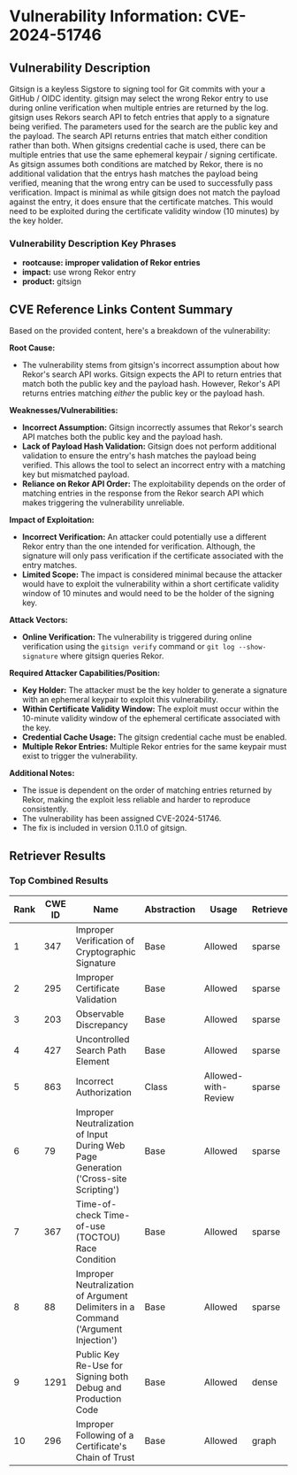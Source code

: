 # Vulnerability Information: CVE-2024-51746

## Vulnerability Description
Gitsign is a keyless Sigstore to signing tool for Git commits with your a GitHub / OIDC identity. gitsign may select the wrong Rekor entry to use during online verification when multiple entries are returned by the log. gitsign uses Rekors search API to fetch entries that apply to a signature being verified. The parameters used for the search are the public key and the payload. The search API returns entries that match either condition rather than both. When gitsigns credential cache is used, there can be multiple entries that use the same ephemeral keypair / signing certificate. As gitsign assumes both conditions are matched by Rekor, there is no additional validation that the entrys hash matches the payload being verified, meaning that the wrong entry can be used to successfully pass verification. Impact is minimal as while gitsign does not match the payload against the entry, it does ensure that the certificate matches. This would need to be exploited during the certificate validity window (10 minutes) by the key holder.

### Vulnerability Description Key Phrases
- **rootcause:** **improper validation of Rekor entries**
- **impact:** use wrong Rekor entry
- **product:** gitsign

## CVE Reference Links Content Summary
Based on the provided content, here's a breakdown of the vulnerability:

**Root Cause:**

- The vulnerability stems from gitsign's incorrect assumption about how Rekor's search API works. Gitsign expects the API to return entries that match both the public key and the payload hash. However, Rekor's API returns entries matching *either* the public key or the payload hash.

**Weaknesses/Vulnerabilities:**

- **Incorrect Assumption:** Gitsign incorrectly assumes that Rekor's search API matches both the public key and the payload hash.
- **Lack of Payload Hash Validation:** Gitsign does not perform additional validation to ensure the entry's hash matches the payload being verified. This allows the tool to select an incorrect entry with a matching key but mismatched payload.
- **Reliance on Rekor API Order:** The exploitability depends on the order of matching entries in the response from the Rekor search API which makes triggering the vulnerability unreliable.

**Impact of Exploitation:**

- **Incorrect Verification:** An attacker could potentially use a different Rekor entry than the one intended for verification. Although, the signature will only pass verification if the certificate associated with the entry matches.
- **Limited Scope:** The impact is considered minimal because the attacker would have to exploit the vulnerability within a short certificate validity window of 10 minutes and would need to be the holder of the signing key.

**Attack Vectors:**

- **Online Verification:** The vulnerability is triggered during online verification using the `gitsign verify` command or `git log --show-signature` where gitsign queries Rekor.

**Required Attacker Capabilities/Position:**

- **Key Holder:** The attacker must be the key holder to generate a signature with an ephemeral keypair to exploit this vulnerability.
- **Within Certificate Validity Window:** The exploit must occur within the 10-minute validity window of the ephemeral certificate associated with the key.
- **Credential Cache Usage:** The gitsign credential cache must be enabled.
- **Multiple Rekor Entries:** Multiple Rekor entries for the same keypair must exist to trigger the vulnerability.

**Additional Notes:**

- The issue is dependent on the order of matching entries returned by Rekor, making the exploit less reliable and harder to reproduce consistently.
- The vulnerability has been assigned CVE-2024-51746.
- The fix is included in version 0.11.0 of gitsign.

## Retriever Results

### Top Combined Results

| Rank | CWE ID | Name | Abstraction | Usage  | Retrievers | Individual Scores |
|------|--------|------|-------------|-------|------------|-------------------|
| 1 | 347 | Improper Verification of Cryptographic Signature | Base | Allowed | sparse | 0.971 |
| 2 | 295 | Improper Certificate Validation | Base | Allowed | sparse | 0.873 |
| 3 | 203 | Observable Discrepancy | Base | Allowed | sparse | 0.824 |
| 4 | 427 | Uncontrolled Search Path Element | Base | Allowed | sparse | 0.820 |
| 5 | 863 | Incorrect Authorization | Class | Allowed-with-Review | sparse | 0.817 |
| 6 | 79 | Improper Neutralization of Input During Web Page Generation ('Cross-site Scripting') | Base | Allowed | sparse | 0.817 |
| 7 | 367 | Time-of-check Time-of-use (TOCTOU) Race Condition | Base | Allowed | sparse | 0.804 |
| 8 | 88 | Improper Neutralization of Argument Delimiters in a Command ('Argument Injection') | Base | Allowed | sparse | 0.803 |
| 9 | 1291 | Public Key Re-Use for Signing both Debug and Production Code | Base | Allowed | dense | 0.365 |
| 10 | 296 | Improper Following of a Certificate's Chain of Trust | Base | Allowed | graph | 0.002 |

